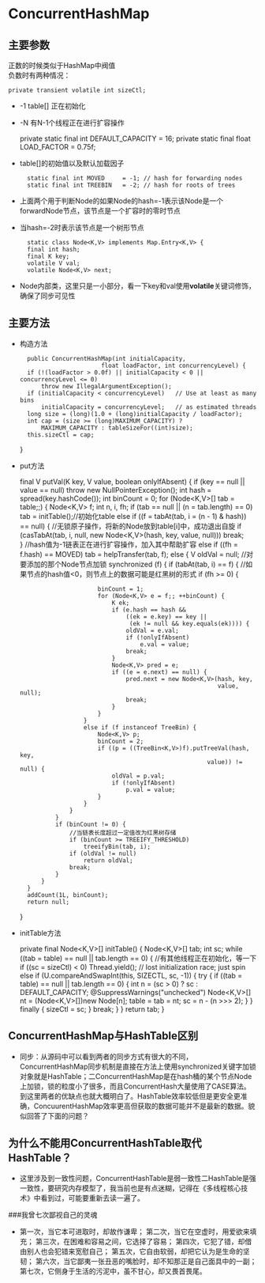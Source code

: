 # ConcurrentHashMap

## 主要参数
正数的时候类似于HashMap中阀值<br>
负数时有两种情况：<br>

    private transient volatile int sizeCtl;  

*  -1 table[] 正在初始化
*  -N 有N-1个线程正在进行扩容操作
    

    private static final int DEFAULT_CAPACITY = 16;
    private static final float LOAD_FACTOR = 0.75f;

* table[]的初始值以及默认加载因子

        static final int MOVED     = -1; // hash for forwarding nodes
        static final int TREEBIN   = -2; // hash for roots of trees
* 上面两个用于判断Node的如果Node的hash=-1表示该Node是一个forwardNode节点，该节点是一个扩容时的零时节点
* 当hash=-2时表示该节点是一个树形节点

        static class Node<K,V> implements Map.Entry<K,V> {
        final int hash;
        final K key;
        volatile V val;
        volatile Node<K,V> next;
* Node内部类，这里只是一小部分，看一下key和val使用**volatile**关键词修饰，确保了同步可见性

## 主要方法

* 构造方法

        public ConcurrentHashMap(int initialCapacity,
                             float loadFactor, int concurrencyLevel) {
        if (!(loadFactor > 0.0f) || initialCapacity < 0 || concurrencyLevel <= 0)
            throw new IllegalArgumentException();
        if (initialCapacity < concurrencyLevel)   // Use at least as many bins
            initialCapacity = concurrencyLevel;   // as estimated threads
        long size = (long)(1.0 + (long)initialCapacity / loadFactor);
        int cap = (size >= (long)MAXIMUM_CAPACITY) ?
            MAXIMUM_CAPACITY : tableSizeFor((int)size);
        this.sizeCtl = cap;
    }



* put方法	

	
    final V putVal(K key, V value, boolean onlyIfAbsent) {
        if (key == null || value == null) throw new NullPointerException();
        int hash = spread(key.hashCode());
        int binCount = 0;
        for (Node<K,V>[] tab = table;;) {
            Node<K,V> f; int n, i, fh;
            if (tab == null || (n = tab.length) == 0)
                tab = initTable();//初始化table
            else if ((f = tabAt(tab, i = (n - 1) & hash)) == null) {
				//无锁原子操作，将新的Node放到table[i]中，成功退出自旋
                if (casTabAt(tab, i, null,
                             new Node<K,V>(hash, key, value, null)))
                    break;                   
            }
            //hash值为-1链表正在进行扩容操作，加入其中帮助扩容
            else if ((fh = f.hash) == MOVED)
                tab = helpTransfer(tab, f);
            else {
                V oldVal = null;
				//对要添加的那个Node节点加锁
                synchronized (f) {
                    if (tabAt(tab, i) == f) {
						//如果节点的hash值<0，则节点上的数据可能是红黑树的形式
                        if (fh >= 0) {
							
                            binCount = 1;
                            for (Node<K,V> e = f;; ++binCount) {
                                K ek;
                                if (e.hash == hash &&
                                    ((ek = e.key) == key ||
                                     (ek != null && key.equals(ek)))) {
                                    oldVal = e.val;
                                    if (!onlyIfAbsent)
                                        e.val = value;
                                    break;
                                }
                                Node<K,V> pred = e;
                                if ((e = e.next) == null) {
                                    pred.next = new Node<K,V>(hash, key,
                                                              value, null);
                                    break;
                                }
                            }
                        }
                        else if (f instanceof TreeBin) {
                            Node<K,V> p;
                            binCount = 2;
                            if ((p = ((TreeBin<K,V>)f).putTreeVal(hash, key,
                                                           value)) != null) {
                                oldVal = p.val;
                                if (!onlyIfAbsent)
                                    p.val = value;
                            }
                        }
                    }
                }
                if (binCount != 0) {
				    //当链表长度超过一定值改为红黑树存储
                    if (binCount >= TREEIFY_THRESHOLD)
                        treeifyBin(tab, i);
                    if (oldVal != null)
                        return oldVal;
                    break;
                }
            }
        }
        addCount(1L, binCount);
        return null;
    }


* initTable方法


    private final Node<K,V>[] initTable() {
        Node<K,V>[] tab; int sc;
        while ((tab = table) == null || tab.length == 0) {
			//有其他线程正在初始化，等一下
            if ((sc = sizeCtl) < 0)
                Thread.yield(); // lost initialization race; just spin
            else if (U.compareAndSwapInt(this, SIZECTL, sc, -1)) {
                try {
                    if ((tab = table) == null || tab.length == 0) {
                        int n = (sc > 0) ? sc : DEFAULT_CAPACITY;
                        @SuppressWarnings("unchecked")
                        Node<K,V>[] nt = (Node<K,V>[])new Node<?,?>[n];
                        table = tab = nt;
                        sc = n - (n >>> 2);
                    }
                } finally {
                    sizeCtl = sc;
                }
                break;
            }
        }
        return tab;
    }
    

## ConcurrentHashMap与HashTable区别

* 同步：从源码中可以看到两者的同步方式有很大的不同，ConcurrentHashMap同步机制是直接在方法上使用synchronized关键字加锁对象就是HashTable；二ConcurrentHashMap是在hash桶的某个节点Node上加锁，锁的粒度小了很多，而且ConcurrentHash大量使用了CASE算法。到这里两者的优缺点也就大概明白了。HashTable效率较低但是更安全更准确，ConcuurentHashMap效率更高但获取的数据可能并不是最新的数据。貌似回答了下面的问题？


## 为什么不能用ConcurrentHashTable取代HashTable？
*  这里涉及到一致性问题，ConcurrentHashTable是弱一致性二HashTable是强一致性，要研究内存模型了，我当前也是有点迷糊，记得在《多线程核心技术》中看到过，可能要重新去读一遍了。


###我曾七次鄙视自己的灵魂
* 第一次，当它本可进取时，却故作谦卑；
第二次，当它在空虚时，用爱欲来填充；
第三次，在困难和容易之间，它选择了容易；
第四次，它犯了错，却借由别人也会犯错来宽慰自己；
第五次，它自由软弱，却把它认为是生命的坚韧；
第六次，当它鄙夷一张丑恶的嘴脸时，却不知那正是自己面具中的一副；
第七次，它侧身于生活的污泥中，虽不甘心，却又畏首畏尾。

